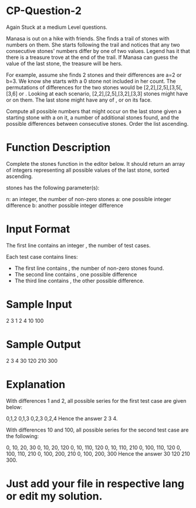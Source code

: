 # CP-Question-2
Again Stuck at a medium Level questions.

Manasa is out on a hike with friends. She finds a trail of stones with numbers on them. She starts following the trail and notices that any two consecutive stones' numbers differ by one of two values. Legend has it that there is a treasure trove at the end of the trail. If Manasa can guess the value of the last stone, the treasure will be hers.

For example, assume she finds 2 stones and their differences are a=2 or b=3. We know she starts with a 0 stone not included in her count. The permutations of differences for the two stones would be [2,2],[2,5],[3,5[,[3,6] or . Looking at each scenario, [2,2],[2,5],[3,2],[3,3] stones might have  or  on them. The last stone might have any of , or  on its face.

Compute all possible numbers that might occur on the last stone given a starting stone with a  on it, a number of additional stones found, and the possible differences between consecutive stones. Order the list ascending.

# Function Description

Complete the stones function in the editor below. It should return an array of integers representing all possible values of the last stone, sorted ascending.

stones has the following parameter(s):

n: an integer, the number of non-zero stones
a: one possible integer difference
b: another possible integer difference

# Input Format

The first line contains an integer , the number of test cases.

Each test case contains  lines:
- The first line contains , the number of non-zero stones found.
- The second line contains , one possible difference
- The third line contains , the other possible difference.

# Sample Input

2
3 
1
2
4
10
100

# Sample Output

2 3 4 
30 120 210 300 

# Explanation

With differences 1 and 2, all possible series for the first test case are given below:

0,1,2
0,1,3
0,2,3
0,2,4
Hence the answer 2 3 4.

With differences 10 and 100, all possible series for the second test case are the following:

0, 10, 20, 30
0, 10, 20, 120
0, 10, 110, 120
0, 10, 110, 210
0, 100, 110, 120
0, 100, 110, 210
0, 100, 200, 210
0, 100, 200, 300
Hence the answer 30 120 210 300.

# Just add your file in respective lang or edit my solution.
